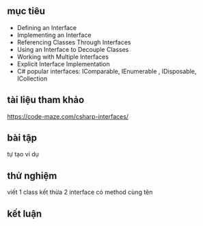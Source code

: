 ## mục tiêu
  - Defining an Interface
  - Implementing an Interface
  - Referencing Classes Through Interfaces
  - Using an Interface to Decouple Classes
  - Working with Multiple Interfaces
  - Explicit Interface Implementation
   - C# popular interfaces: IComparable, IEnumerable , IDisposable, ICollection
## tài liệu tham khảo
  https://code-maze.com/csharp-interfaces/
## bài tập
  tự tạo ví dụ
## thử nghiệm
  viết 1 class kết thừa 2 interface có method cùng tên
## kết luận